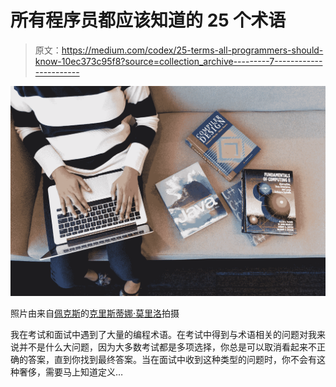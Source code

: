 # 所有程序员都应该知道的 25 个术语

> 原文：<https://medium.com/codex/25-terms-all-programmers-should-know-10ec373c95f8?source=collection_archive---------7----------------------->

![](img/1c2a3feaf22bb844be03f0148bbffbab.png)

照片由来自[佩克斯](https://www.pexels.com/photo/person-using-macbook-pro-on-person-s-lap-1181298/?utm_content=attributionCopyText&utm_medium=referral&utm_source=pexels)的[克里斯蒂娜·莫里洛](https://www.pexels.com/@divinetechygirl?utm_content=attributionCopyText&utm_medium=referral&utm_source=pexels)拍摄

我在考试和面试中遇到了大量的编程术语。在考试中得到与术语相关的问题对我来说并不是什么大问题，因为大多数考试都是多项选择，你总是可以取消看起来不正确的答案，直到你找到最终答案。当在面试中收到这种类型的问题时，你不会有这种奢侈，需要马上知道定义…